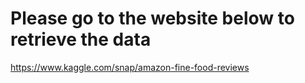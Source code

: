 Please go to the website below to retrieve the data
===================================================
https://www.kaggle.com/snap/amazon-fine-food-reviews
